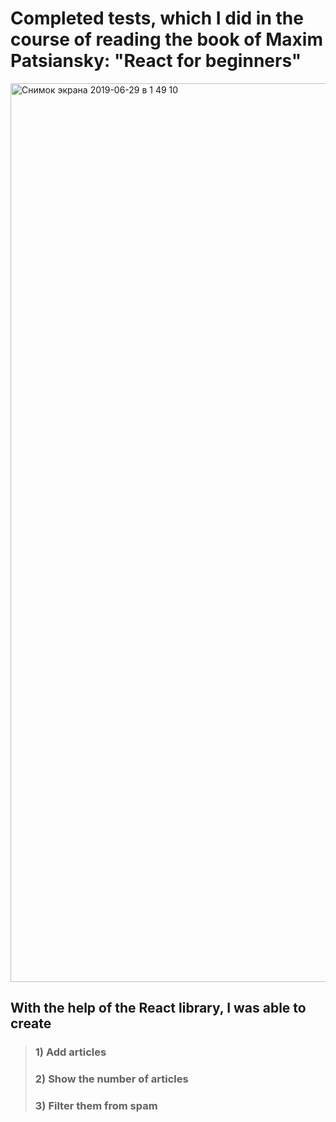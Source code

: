 # Completed tests, which I did in the course of reading the book of Maxim Patsiansky: "React for beginners"

<img width="1438" alt="Снимок экрана 2019-06-29 в 1 49 10" src="https://user-images.githubusercontent.com/46690842/60375083-391f0800-9a10-11e9-9d5e-8d40e4e68919.png">


## With the help of the React library, I was able to create
>### 1) Add articles
>### 2) Show the number of articles
>### 3) Filter them from spam


